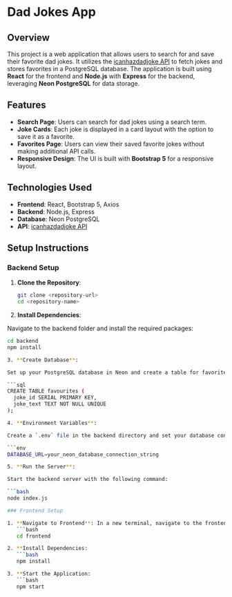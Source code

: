 # Dad Jokes App

## Overview

This project is a web application that allows users to search for and save their favorite dad jokes. It utilizes the [icanhazdadjoke API](https://icanhazdadjoke.com/api#fetch-a-dad-joke-as-an-image) to fetch jokes and stores favorites in a PostgreSQL database. The application is built using **React** for the frontend and **Node.js** with **Express** for the backend, leveraging **Neon PostgreSQL** for data storage.

## Features

- **Search Page**: Users can search for dad jokes using a search term.
- **Joke Cards**: Each joke is displayed in a card layout with the option to save it as a favorite.
- **Favorites Page**: Users can view their saved favorite jokes without making additional API calls.
- **Responsive Design**: The UI is built with **Bootstrap 5** for a responsive layout.

## Technologies Used

- **Frontend**: React, Bootstrap 5, Axios
- **Backend**: Node.js, Express
- **Database**: Neon PostgreSQL
- **API**: [icanhazdadjoke API](https://icanhazdadjoke.com/api#fetch-a-dad-joke-as-an-image)

## Setup Instructions

### Backend Setup

1. **Clone the Repository**:

   ```bash
   git clone <repository-url>
   cd <repository-name>

   ```

2. **Install Dependencies**:

Navigate to the backend folder and install the required packages:

````bash
cd backend
npm install

3. **Create Database**:

Set up your PostgreSQL database in Neon and create a table for favorites:

```sql
CREATE TABLE favourites (
  joke_id SERIAL PRIMARY KEY,
  joke_text TEXT NOT NULL UNIQUE
);

4. **Environment Variables**:

Create a `.env` file in the backend directory and set your database connection string:

```env
DATABASE_URL=your_neon_database_connection_string

5. **Run the Server**:

Start the backend server with the following command:

```bash
node index.js

### Frontend Setup

1. **Navigate to Frontend**: In a new terminal, navigate to the frontend directory:
   ```bash
   cd frontend

2. **Install Dependencies:
   ```bash
   npm install

3. **Start the Application:
   ```bash
   npm start

````
